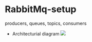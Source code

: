# RabbitMq-setup
producers, queues, topics, consumers

* Architecturial diagram
  <img src="https://res.cloudinary.com/dyjp6vejk/image/upload/v1614970137/Capture_kezkf9.png" />
